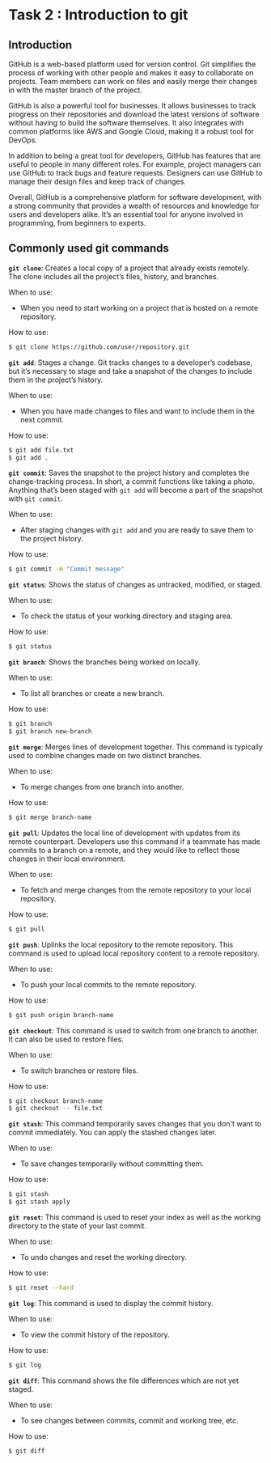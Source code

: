 # Task 2 : Introduction to git

## Introduction

GitHub is a web-based platform used for version control. Git simplifies the process of working with other people and makes it easy to collaborate on projects. Team members can work on files and easily merge their changes in with the master branch of the project.

GitHub is also a powerful tool for businesses. It allows businesses to track progress on their repositories and download the latest versions of software without having to build the software themselves. It also integrates with common platforms like AWS and Google Cloud, making it a robust tool for DevOps.

In addition to being a great tool for developers, GitHub has features that are useful to people in many different roles. For example, project managers can use GitHub to track bugs and feature requests. Designers can use GitHub to manage their design files and keep track of changes.

Overall, GitHub is a comprehensive platform for software development, with a strong community that provides a wealth of resources and knowledge for users and developers alike. It’s an essential tool for anyone involved in programming, from beginners to experts.

## Commonly used git commands

**`git clone`**: Creates a local copy of a project that already exists remotely. The clone includes all the project’s files, history, and branches.

When to use:
- When you need to start working on a project that is hosted on a remote repository.

How to use:
```bash
$ git clone https://github.com/user/repository.git
```

**`git add`**: Stages a change. Git tracks changes to a developer’s codebase, but it’s necessary to stage and take a snapshot of the changes to include them in the project’s history.

When to use:
- When you have made changes to files and want to include them in the next commit.

How to use:
```bash
$ git add file.txt
$ git add .
```

**`git commit`**: Saves the snapshot to the project history and completes the change-tracking process. In short, a commit functions like taking a photo. Anything that’s been staged with `git add` will become a part of the snapshot with `git commit`.

When to use:
- After staging changes with `git add` and you are ready to save them to the project history.

How to use:
```bash
$ git commit -m "Commit message"
```

**`git status`**: Shows the status of changes as untracked, modified, or staged.

When to use:
- To check the status of your working directory and staging area.

How to use:
```bash
$ git status
```

**`git branch`**: Shows the branches being worked on locally.

When to use:
- To list all branches or create a new branch.

How to use:
```bash
$ git branch
$ git branch new-branch
```

**`git merge`**: Merges lines of development together. This command is typically used to combine changes made on two distinct branches.

When to use:
- To merge changes from one branch into another.

How to use:
```bash
$ git merge branch-name
```

**`git pull`**: Updates the local line of development with updates from its remote counterpart. Developers use this command if a teammate has made commits to a branch on a remote, and they would like to reflect those changes in their local environment.

When to use:
- To fetch and merge changes from the remote repository to your local repository.

How to use:
```bash
$ git pull
```

**`git push`**: Uplinks the local repository to the remote repository. This command is used to upload local repository content to a remote repository.

When to use:
- To push your local commits to the remote repository.

How to use:
```bash
$ git push origin branch-name
```

**`git checkout`**: This command is used to switch from one branch to another. It can also be used to restore files.

When to use:
- To switch branches or restore files.

How to use:
```bash
$ git checkout branch-name
$ git checkout -- file.txt
```

**`git stash`**: This command temporarily saves changes that you don't want to commit immediately. You can apply the stashed changes later.

When to use:
- To save changes temporarily without committing them.

How to use:
```bash
$ git stash
$ git stash apply
```

**`git reset`**: This command is used to reset your index as well as the working directory to the state of your last commit.

When to use:
- To undo changes and reset the working directory.

How to use:
```bash
$ git reset --hard
```

**`git log`**: This command is used to display the commit history.

When to use:
- To view the commit history of the repository.

How to use:
```bash
$ git log
```

**`git diff`**: This command shows the file differences which are not yet staged.

When to use:
- To see changes between commits, commit and working tree, etc.

How to use:
```bash
$ git diff
```
